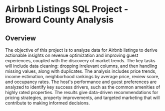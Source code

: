 # Airbnb Listings SQL Project - Broward County Analysis

## Overview
The objective of this project is to analyze data for Airbnb listings to derive actionable insights on revenue optimization and improving guest experiences, coupled with the discovery of market trends. The key tasks will include data cleaning: dropping irrelevant columns, and then handling missing values, along with duplicates. The analysis includes price trends, income estimation, neighborhood rankings by average price, review score, and occupancy rates. The host's performance and guest preferences are analyzed to identify key success drivers, such as the common amenities of highly rated properties. The results give data-driven recommendations for pricing strategies, property improvements, and targeted marketing that will contribute to making informed decisions.

